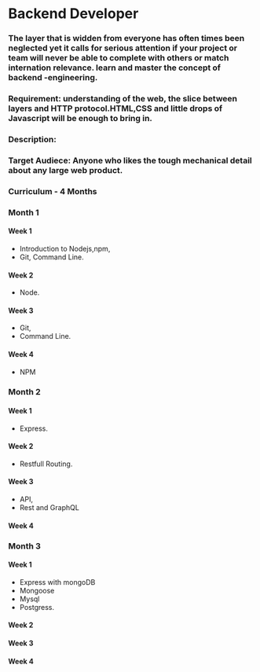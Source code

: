 # Backend Developer
### The layer that is widden from everyone has often times been neglected yet it calls for serious attention if your project or team will never be able to complete with others or match internation relevance. learn and master the concept of backend -engineering.

### Requirement: understanding of the web, the slice between layers and HTTP protocol.HTML,CSS and little drops of Javascript will be enough to bring in.

### Description:





### Target Audiece: Anyone who likes the tough mechanical detail about any large web product.


### Curriculum - 4 Months
### Month 1
#### Week 1 
* Introduction to Nodejs,npm,
* Git, Command Line.

#### Week 2
* Node.

#### Week 3
* Git, 
* Command Line.

#### Week 4
* NPM


### Month 2
#### Week 1
* Express.

#### Week 2
* Restfull Routing.

#### Week 3
* API,
* Rest and GraphQL

#### Week 4


### Month 3
#### Week 1
* Express with mongoDB
* Mongoose
* Mysql
* Postgress.

#### Week 2


#### Week 3


#### Week 4 


